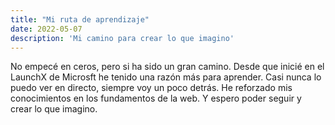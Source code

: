 ```yaml
---
title: "Mi ruta de aprendizaje"
date: 2022-05-07
description: 'Mi camino para crear lo que imagino'
---
```


No empecé en ceros, pero si ha sido un gran camino. Desde que inicié en el LaunchX de Microsft he tenido una razón más para aprender. Casi nunca lo puedo ver en directo, siempre voy un poco detrás. He reforzado mis conocimientos en los fundamentos de la web. Y espero poder seguir y crear lo que imagino.
